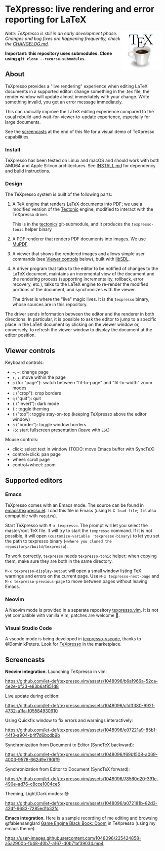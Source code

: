 # TeXpresso: live rendering and error reporting for LaTeX

<img align="right" width=128 height=128 src="doc/texpresso_logo.svg">

_Note: TeXpresso is still in an early development phase. Changes and bug fixes are happening frequently, check the [CHANGELOG.md](CHANGELOG.md)._

**Important: this repository uses submodules. Clone using `git clone --recurse-submodules`.**

## About

TeXpresso provides a "live rendering" experience when editing LaTeX documents in a supported editor: change something in the .tex file, the render window will update almost immediately with your change. Write something invalid, you get an error message immediately.

This can radically improve the LaTeX editing experience compared to the usual rebuild-and-wait-for-viewer-to-update experience, especially for large documents.

See the [screencasts](#Screencasts) at the end of this file for a visual demo of TeXpresso capabilities.

### Install

TeXpresso has been tested on Linux and macOS and should work with both AMD64 and Apple Silicon architectures. See [INSTALL.md](./INSTALL.md) for dependency and build instructions.

### Design

The TeXpresso system is built of the following parts:

1. A TeX engine that renders LaTeX documents into PDF;
   we use a modified version of the [Tectonic](https://tectonic-typesetting.github.io/en-US/) engine, modified to interact with the TeXpresso driver.

   This is in the [tectonic/](tectonic/) git-submodule, and it produces the `texpresso-tonic` helper binary

2. A PDF renderer that renders PDF documents into images.
   We use [MuPDF](https://mupdf.com/).

3. A viewer that shows the rendered images and allows simple user commands (see [Viewer controls](#Viewer_controls) below), built with [libSDL](https://www.libsdl.org/).

4. A driver program that talks to the editor to be notified of changes to the LaTeX document, maintains an incremental view of the document and the rendering process (supporting incrementality, rollback, error recovery, etc.), talks to the LaTeX engine to re-render the modified portions of the document, and synchronizes with the viewer.

   The driver is where the "live" magic lives. It is the `texpresso` binary, whose sources are in this repository.

The driver sends information between the editor and the renderer in both directions. In particular, it is possible to ask the editor to jump to a specific place in the LaTeX document by clicking on the viewer window or, conversely, to refresh the viewer window to display the document at the editor position.

## Viewer controls

Keyboard controls:
- `←`, `→`: change page
- `↑`, `↓`: move within the page
- `p` (for "page"): switch between "fit-to-page" and "fit-to-width" zoom modes
- `c` ("crop"): crop borders
- `q` ("quit"): quit
- `i` ("invert"): dark mode
- `I` : toggle theming
- `t` ("top"): toggle stay-on-top (keeping TeXpresso above the editor window)
- `b` ("border"): toggle window borders
- `F5`: start fullscreen presentation (leave with `ESC`)

Mouse controls:

- click: select text in window (TODO: move Emacs buffer with SyncTeX)
- control+click: pan page
- wheel: scroll page
- control+wheel: zoom

## Supported editors

### Emacs

TeXpresso comes with an Emacs mode. The source can be found in
[emacs/texpresso.el](emacs/texpresso.el).  Load this file in Emacs (using `M-X load-file`; it is also compatible with `require`).

Start TeXpresso with `M-x texpresso`. The prompt will let you select the master/root TeX file.
It will try to start the `texpresso` command. If it is not possible, it will open
`(customize-variable 'texpresso-binary)` to let you set the path to texpresso
binary (`<where you cloned the repository>/build/texpresso`).

To work correctly, `texpresso` needs `texpresso-tonic` helper; when copying them, make sure they are both in the same directory.

`M-x texpresso-display-output` will open a small window listing TeX warnings and errors on the current page.
Use `M-x texpresso-next-page` and `M-x texpresso-previous-page` to move between pages without leaving Emacs.

### Neovim

A Neovim mode is provided in a separate repository [texpresso.vim](https://github.com/let-def/texpresso.vim). It is not yet compatible with vanilla Vim, patches are welcome :bow:.

### Visual Studio Code

A vscode mode is being developed in [texpresso-vscode](https://github.com/DominikPeters/texpresso-vscode), thanks to @DominikPeters.
Look for [TeXpresso](https://marketplace.visualstudio.com/items?itemName=DominikPeters.texpresso-basic) in the marketplace.

## Screencasts

**Neovim integration.**
Launching TeXpresso in vim:

https://github.com/let-def/texpresso.vim/assets/1048096/b6a1966a-52ca-4e2e-bf33-e83b6af851d8

Live update during edition:

https://github.com/let-def/texpresso.vim/assets/1048096/cfdff380-992f-4732-a1fa-f05584930610

Using Quickfix window to fix errors and warnings interactively:

https://github.com/let-def/texpresso.vim/assets/1048096/e07221a9-85b1-44f3-a904-b4f7d6bcdb9b

Synchronization from Document to Editor (SyncTeX backward):

https://github.com/let-def/texpresso.vim/assets/1048096/f69b1508-a069-4003-9578-662d9e790ff9

Synchronization from Editor to Document (SyncTeX forward):

https://github.com/let-def/texpresso.vim/assets/1048096/78560d20-391e-490e-ad76-c8cce1004ce5

Theming, Light/Dark modes: 😎

https://github.com/let-def/texpresso.vim/assets/1048096/a072181b-82d3-42df-9683-7285ed1b32fc

**Emacs integration.** Here is a sample recording of me editing and browsing @fabiensanglard [Game Engine Black Book: Doom](https://github.com/fabiensanglard/gebbdoom) in TeXpresso (using my emacs theme):

https://user-images.githubusercontent.com/1048096/235424858-a5a2900b-fb48-40b7-a167-d0b71af39034.mp4
